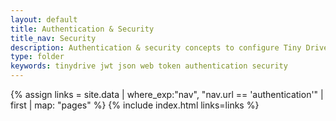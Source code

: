 ```yaml
---
layout: default
title: Authentication & Security
title_nav: Security
description: Authentication & security concepts to configure Tiny Drive
type: folder
keywords: tinydrive jwt json web token authentication security
---
```



{% assign links = site.data | where_exp:"nav", "nav.url == 'authentication'" | first | map: "pages" %}
{% include index.html links=links %}
